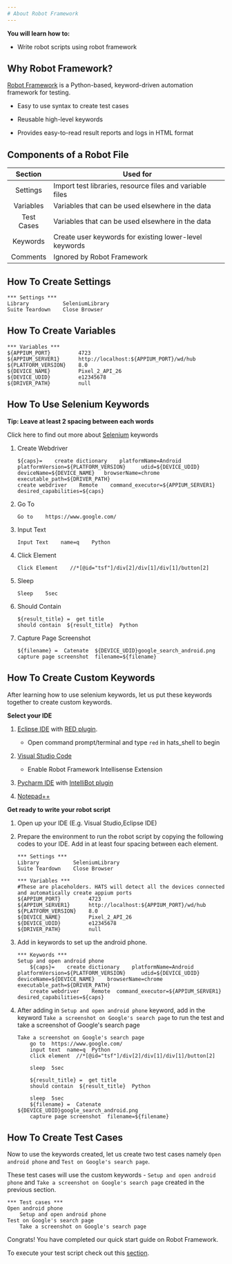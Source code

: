 ```yaml
---
# About Robot Framework
---
```


**You will learn how to:**
* Write robot scripts using robot framework

## Why Robot Framework?
[Robot Framework](https://robotframework.org/robotframework/latest/RobotFrameworkUserGuide.html) is a Python-based, keyword-driven automation framework for testing. 

- Easy to use syntax to create test cases

- Reusable high-level keywords

- Provides easy-to-read result reports and logs in HTML format

## Components of a Robot File
|    Section    |                             Used for                        | 
| :-----------: |-------------------------------------------------------------|
|   Settings    |  Import test libraries, resource files and variable files   |
|   Variables   |  Variables that can be used elsewhere in the data           |
|   Test Cases  |  Variables that can be used elsewhere in the data           |
|   Keywords    |  Create user keywords for existing lower-level keywords     |
|   Comments    |  Ignored by Robot Framework                                 |

## How To Create Settings
   ```robotframework
   *** Settings ***
   Library           SeleniumLibrary
   Suite Teardown    Close Browser
   ```

## How To Create Variables
   ```robotframework
   *** Variables ***
   ${APPIUM_PORT}         4723
   ${APPIUM_SERVER1}      http://localhost:${APPIUM_PORT}/wd/hub
   ${PLATFORM_VERSION}    8.0
   ${DEVICE_NAME}         Pixel_2_API_26
   ${DEVICE_UDID}         e12345678
   ${DRIVER_PATH}         null
   ```

## How To Use Selenium Keywords
**Tip: Leave at least 2 spacing between each words**

Click here to find out more about [Selenium](http://robotframework.org/SeleniumLibrary/SeleniumLibrary.html) keywords

1. Create Webdriver
   ```robotframework
   ${caps}=    create dictionary    platformName=Android    platformVersion=${PLATFORM_VERSION}     udid=${DEVICE_UDID}    deviceName=${DEVICE_NAME}   browserName=chrome  executable_path=${DRIVER_PATH}
   create webdriver    Remote    command_executor=${APPIUM_SERVER1}    desired_capabilities=${caps}  
   ```

2. Go To
   ```robotframework
   Go to    https://www.google.com/
   ```

3. Input Text
   ```robotframework
   Input Text    name=q    Python
   ```

4. Click Element
   ```robotframework
   Click Element    //*[@id="tsf"]/div[2]/div[1]/div[1]/button[2]
   ``` 

5. Sleep
   ```robotframework
   Sleep    5sec
   ```

6. Should Contain
   ```robotframework
   ${result_title} =  get title
   should contain  ${result_title}  Python
   ```

7. Capture Page Screenshot
   ```robotframework
   ${filename} =  Catenate  ${DEVICE_UDID}google_search_android.png
   capture page screenshot  filename=${filename}
   ```

## How To Create Custom Keywords
After learning how to use selenium keywords, let us put these keywords together to create custom keywords.

**Select your IDE**

1. [Eclipse IDE](https://eclipse.org/)  with [RED plugin](https://github.com/nokia/RED). 
   - Open command prompt/terminal and type `red` in hats_shell to begin
2. [Visual Studio Code](https://code.visualstudio.com/)
   - Enable Robot Framework Intellisense Extension
3. [Pycharm IDE](https://www.jetbrains.com/pycharm/) with [IntelliBot plugin](https://plugins.jetbrains.com/plugin/7386-intellibot)

4. [Notepad++](https://notepad-plus-plus.org/)


**Get ready to write your robot script**
1. Open up your IDE (E.g. Visual Studio,Eclipse IDE)

2. Prepare the environment to run the robot script by copying the following codes to your IDE. 
   Add in at least four spacing between each element.

   ```robotframework
   *** Settings ***
   Library           SeleniumLibrary
   Suite Teardown    Close Browser
   
   *** Variables ***
   #These are placeholders. HATS will detect all the devices connected and automatically create appium ports
   ${APPIUM_PORT}         4723
   ${APPIUM_SERVER1}      http://localhost:${APPIUM_PORT}/wd/hub
   ${PLATFORM_VERSION}    8.0
   ${DEVICE_NAME}         Pixel_2_API_26
   ${DEVICE_UDID}         e12345678
   ${DRIVER_PATH}         null
   ```
3. Add in keywords to set up the android phone. 

   ```robotframework
   *** Keywords ***
   Setup and open android phone
       ${caps}=    create dictionary    platformName=Android    platformVersion=${PLATFORM_VERSION}     udid=${DEVICE_UDID}    deviceName=${DEVICE_NAME}    browserName=chrome  executable_path=${DRIVER_PATH}    
       create webdriver    Remote  command_executor=${APPIUM_SERVER1}    desired_capabilities=${caps}  
    ```


4. After adding in `Setup and open android phone` keyword, add in the keyword `Take a screenshot on Google's search page` to run the test and take a screenshot of Google's search page
    
   ```robotframework
   Take a screenshot on Google's search page
       go to  https://www.google.com/
       input text  name=q  Python
       click element  //*[@id="tsf"]/div[2]/div[1]/div[1]/button[2]
       
       sleep  5sec
       
       ${result_title} =  get title
       should contain  ${result_title}  Python
       
       sleep  5sec
       ${filename} =  Catenate  ${DEVICE_UDID}google_search_android.png
       capture page screenshot  filename=${filename}
    ```

## How To Create Test Cases
Now to use the keywords created, let us create two test cases namely `Open android phone` and `Test on Google's search page`. 

These test cases will use the custom keywords - `Setup and open android phone` and `Take a screenshot on Google's search page` created in the previous section. 

   ```robotframework
   *** Test cases ***
   Open android phone
       Setup and open android phone
   Test on Google's search page 
       Take a screenshot on Google's search page

   ```

Congrats! You have completed our quick start guide on Robot Framework. 

To execute your test script check out this [section](prerequisites.md).